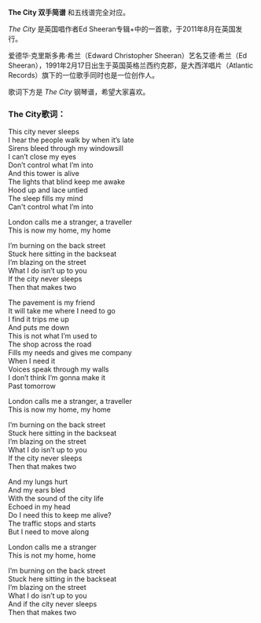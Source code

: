 

**The City 双手简谱** 和五线谱完全对应。

_The City_ 是英国唱作者Ed Sheeran专辑+中的一首歌，于2011年8月在英国发行。

爱德华·克里斯多弗·希兰（Edward Christopher Sheeran）艺名艾德·希兰（Ed
Sheeran），1991年2月17日出生于英国英格兰西约克郡，是大西洋唱片（Atlantic Records）旗下的一位歌手同时也是一位创作人。

歌词下方是 _The City_ 钢琴谱，希望大家喜欢。

### The City歌词：

This city never sleeps  
I hear the people walk by when it’s late  
Sirens bleed through my windowsill  
I can’t close my eyes  
Don’t control what I’m into  
And this tower is alive  
The lights that blind keep me awake  
Hood up and lace untied  
The sleep fills my mind  
Can't control what I’m into

London calls me a stranger, a traveller  
This is now my home, my home

I’m burning on the back street  
Stuck here sitting in the backseat  
I’m blazing on the street  
What I do isn’t up to you  
If the city never sleeps  
Then that makes two

The pavement is my friend  
It will take me where I need to go  
I find it trips me up  
And puts me down  
This is not what I’m used to  
The shop across the road  
Fills my needs and gives me company  
When I need it  
Voices speak through my walls  
I don’t think I’m gonna make it  
Past tomorrow

London calls me a stranger, a traveller  
This is now my home, my home

I’m burning on the back street  
Stuck here sitting in the backseat  
I’m blazing on the street  
What I do isn’t up to you  
If the city never sleeps  
Then that makes two

And my lungs hurt  
And my ears bled  
With the sound of the city life  
Echoed in my head  
Do I need this to keep me alive?  
The traffic stops and starts  
But I need to move along

London calls me a stranger  
This is not my home, home

I’m burning on the back street  
Stuck here sitting in the backseat  
I’m blazing on the street  
What I do isn’t up to you  
And if the city never sleeps  
Then that makes two

